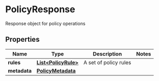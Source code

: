

# PolicyResponse

Response object for policy operations

## Properties

| Name | Type | Description | Notes |
|------------ | ------------- | ------------- | -------------|
|**rules** | [**List&lt;PolicyRule&gt;**](PolicyRule.md) | A set of policy rules |  |
|**metadata** | [**PolicyMetadata**](PolicyMetadata.md) |  |  |



